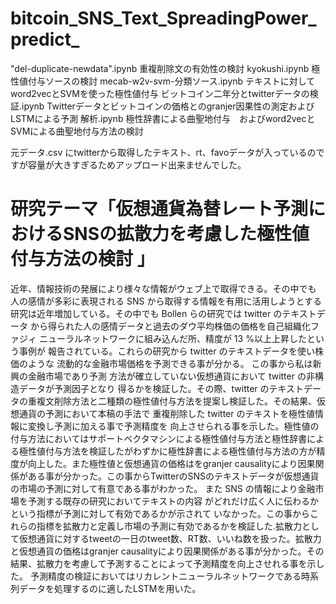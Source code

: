# bitcoin_SNS_Text_SpreadingPower_predict_

"del-duplicate-newdata".ipynb   重複削除文の有効性の検討
kyokushi.ipynb                             極性値付与ソースの検討
mecab-w2v-svm-分類ソース.ipynb      テキストに対してword2vecとSVMを使った極性値付与
ビットコイン二年分とtwitterデータの検証.ipynb     Twitterデータとビットコインの価格とのgranjer因果性の測定およびLSTMによる予測
解析.ipynb                極性辞書による曲聖地付与　およびword2vecとSVMによる曲聖地付与方法の検討

元データ.csv  にtwitterから取得したテキスト、rt、favoデータが入っているのですが容量が大きすぎるためアップロード出来ませんでした。

# 研究テーマ「仮想通貨為替レート予測におけるSNSの拡散力を考慮した極性値付与方法の検討 」

近年、情報技術の発展により様々な情報がウェブ上で取得できる。その中でも 人の感情が多彩に表現される SNS から取得する情報を有用に活用しようとする研究は近年増加している。その中でも Bollen らの研究では twitter のテキストデータ から得られた人の感情データと過去のダウ平均株価の価格を自己組織化ファジィ ニューラルネットワークに組み込んだ所、精度が 13 %以上上昇したという事例が 報告されている。これらの研究から twitter のテキストデータを使い株価のような 流動的な金融市場価格を予測できる事が分かる。
この事から私は新興の金融市場であり予測 方法が確立していない仮想通貨において twitter の非構造データが予測因子となり 得るかを検証した。その際、twitter のテキストデータの重複文削除方法と二種類の極性値付与方法を提案し検証した。その結果、仮想通貨の予測において本稿の手法で 重複削除した twitter のテキストを極性値情報に変換し予測に加える事で予測精度を 向上させられる事を示した。極性値の付与方法においてはサポートベクタマシンによる極性値付与方法と極性辞書による極性値付与方法を検証したがわずかに極性辞書による極性値付与方法の方が精度が向上した。また極性値と仮想通貨の価格はをgranjer causalityにより因果関係がある事が分かった。この事からTwitterのSNSのテキストデータが仮想通貨の市場の予測に対して有意である事がわかった。
また SNS の情報により金融市場を予測する既存の研究においてテキストの内容 がどれだけ広く人に伝わるかという指標が予測に対して有効であるかが示されて いなかった。この事からこれらの指標を拡散力と定義し市場の予測に有効であるかを検証した.拡散力として仮想通貨に対するtweetの一日のtweet数、RT数、いいね数を扱った。拡散力と仮想通貨の価格はgranjer causalityにより因果関係がある事が分かった。その結果、拡散力を考慮して予測することによって予測精度を向上させれる事を示した。
予測精度の検証においてはリカレントニューラルネットワークである時系列データを処理するのに適したLSTMを用いた。


